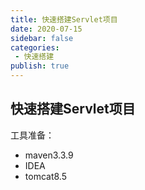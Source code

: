 ```yaml
---
title: 快速搭建Servlet项目
date: 2020-07-15
sidebar: false
categories:
 - 快速搭建
publish: true
---
```






## 快速搭建Servlet项目

工具准备：

- maven3.3.9
- IDEA
- tomcat8.5

